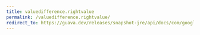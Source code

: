 ```yaml
---
title: valuedifference.rightvalue
permalink: /valuedifference.rightvalue/
redirect_to: https://guava.dev/releases/snapshot-jre/api/docs/com/google/common/collect/MapDifference.ValueDifference.html#rightValue--
---
```

